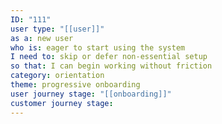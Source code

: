 ```yaml
---
ID: "111"
user type: "[[user]]"
as a: new user
who is: eager to start using the system
I need to: skip or defer non-essential setup
so that: I can begin working without friction
category: orientation
theme: progressive onboarding
user journey stage: "[[onboarding]]"
customer journey stage:
---
```

